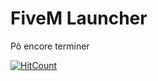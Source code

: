 # FiveM Launcher
Pô encore terminer 

[![HitCount](http://hits.dwyl.com/corazon2/FiveM-Launcher.svg)](http://hits.dwyl.com/corazon2/FiveM-Launcher)

